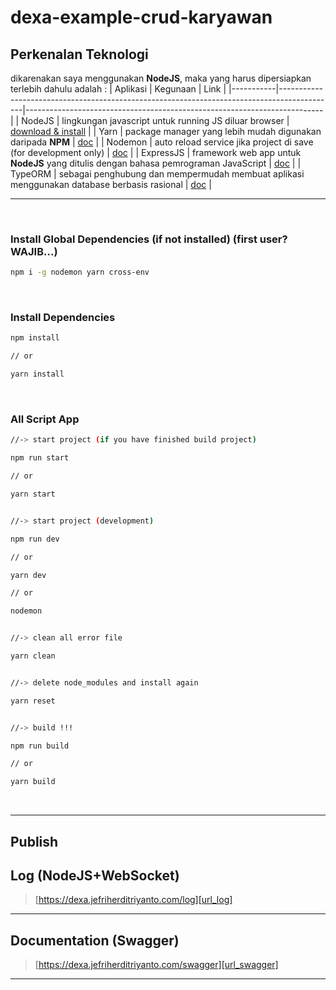 # dexa-example-crud-karyawan

## Perkenalan Teknologi

dikarenakan saya menggunakan **NodeJS**, maka yang harus dipersiapkan terlebih dahulu adalah :
| Aplikasi  | Kegunaan                                                                                   | Link                                                                     |
|-----------|--------------------------------------------------------------------------------------------|--------------------------------------------------------------------------|
| NodeJS    | lingkungan javascript untuk running JS diluar browser                                      | [download & install](https://nodejs.org/en/)                             |
| Yarn      | package manager yang lebih mudah digunakan daripada **NPM**                                | [doc](https://yarnpkg.com/getting-started/usage)                         |
| Nodemon   | auto reload service jika project di save (for development only)                            | [doc](https://www.npmjs.com/package/nodemon)                             |
| ExpressJS | framework web app untuk **NodeJS** yang ditulis dengan bahasa pemrograman JavaScript       | [doc](https://expressjs.com/en/starter/basic-routing.html)               |
| TypeORM   | sebagai penghubung dan mempermudah membuat aplikasi menggunakan database berbasis rasional | [doc](https://typeorm.io/#/connection-options/common-connection-options) |

---

<br/>

### Install Global Dependencies (if not installed) (first user? WAJIB...)

```bash
npm i -g nodemon yarn cross-env
```

<br/>

### Install Dependencies

```bash
npm install

// or

yarn install
```

<br/>

### All Script App

```bash
//-> start project (if you have finished build project)

npm run start

// or

yarn start


//-> start project (development)

npm run dev

// or

yarn dev

// or

nodemon


//-> clean all error file

yarn clean


//-> delete node_modules and install again

yarn reset


//-> build !!!

npm run build

// or

yarn build
```

<br/>

---

## Publish



## Log (NodeJS+WebSocket)
[url_log]:     https://dexa.jefriherditriyanto.com/log     "log system"

> [https://dexa.jefriherditriyanto.com/log][url_log]

---

## Documentation (Swagger)
[url_swagger]: https://dexa.jefriherditriyanto.com/swagger "validasi dan mendapatkan token baru"

> [https://dexa.jefriherditriyanto.com/swagger][url_swagger]

---